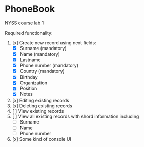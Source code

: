 # PhoneBook
NYSS course lab 1

Required functionality:
1. [x] Create new record using next fields:
	* [x] Surname (mandatory)
	* [x] Name (mandatory)
	* [x] Lastname 
  	* [x] Phone number (mandatory)
  	* [x] Country (mandatory)
 	* [x] Birthday
	* [x] Organization
	* [x] Position
	* [x] Notes
2. [x] Editing existing records
3. [x] Deleting existing records
4. [ ] View existing records
5. [ ] View all existing records with shord information including
	* [ ] Surname
	* [ ] Name
	* [ ] Phone number
6. [x] Some kind of console UI
